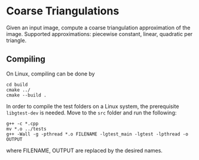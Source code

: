 # Coarse Triangulations

Given an input image, compute a coarse triangulation approximation of the image. Supported approximations: piecewise constant, linear, quadratic per triangle.

## Compiling

On Linux, compiling can be done by
```mkdir build
cd build
cmake ../
cmake --build .
```

In order to compile the test folders on a Linux system, the prerequisite `libgtest-dev` is needed. Move to the `src` folder and run the following:
```
g++ -c *.cpp
mv *.o ../tests
g++ -Wall -g -pthread *.o FILENAME -lgtest_main -lgtest -lpthread -o OUTPUT
```
where FILENAME, OUTPUT are replaced by the desired names.
